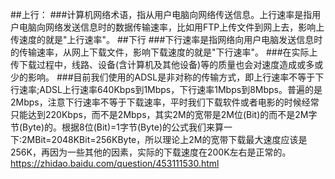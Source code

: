 ##上行：
###计算机网络术语，指从用户电脑向网络传送信息。上行速率是指用户电脑向网络发送信息时的数据传输速率，比如用FTP上传文件到网上去，影响上传速度的就是"上行速率"。
##下行
###下行速率是指网络向用户电脑发送信息时的传输速率，从网上下载文件，影响下载速度的就是"下行速率"。
###在实际上传下载过程中，线路、设备(含计算机及其他设备)等的质量也会对速度造成或多或少的影响。
###目前我们使用的ADSL是非对称的传输方式，即上行速率不等于下行速率;ADSL上行速率640Kbps到1Mbps，下行速率1Mbps到8Mbps。普遍的是2Mbps，注意下行速率不等于下载速率，平时我们下载软件或者电影的时候经常只能达到220Kbps，而不是2Mbps，其实2M的宽带是2M位(Bit)的而不是2M字节(Byte)的。根据8位(Bit)=1字节(Byte)的公式我们来算一下:2MBit=2048KBit=256KByte，所以理论上2M的宽带下载最大速度应该是256K，再因为一些其他的因素，实际的下载速度在200K左右是正常的。
https://zhidao.baidu.com/question/453111530.html
